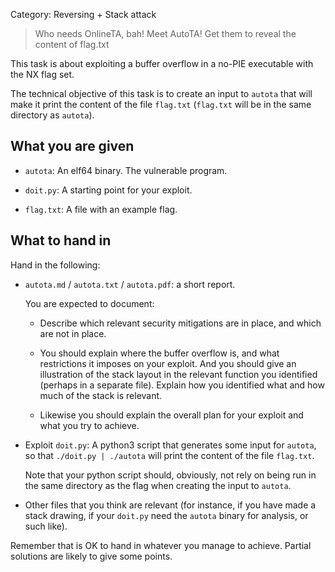 Category: Reversing + Stack attack

> Who needs OnlineTA, bah!
> Meet AutoTA!
> Get them to reveal the content of flag.txt

This task is about exploiting a buffer overflow in a no-PIE executable
with the NX flag set.

The technical objective of this task is to create an input to
`autota` that will make it print the content of the file `flag.txt`
(`flag.txt` will be in the same directory as `autota`).


What you are given
------------------

- `autota`: An elf64 binary. The vulnerable program.

- `doit.py`: A starting point for your exploit.

- `flag.txt`: A file with an example flag.


What to hand in
---------------

Hand in the following:

- `autota.md` / `autota.txt` / `autota.pdf`: a short report.

  You are expected to document:

   * Describe which relevant security mitigations are in place, and
     which are not in place.

   * You should explain where the buffer overflow is, and what
     restrictions it imposes on your exploit. And you should give an
     illustration of the stack layout in the relevant function you
     identified (perhaps in a separate file). Explain how you
     identified what and how much of the stack is relevant.

   * Likewise you should explain the overall plan for your exploit and
     what you try to achieve.

- Exploit `doit.py`: A python3 script that generates some input for
  `autota`, so that `./doit.py | ./autota` will print the
  content of the file `flag.txt`.

  Note that your python script should, obviously, not rely on being
  run in the same directory as the flag when creating the input to
  `autota`.

- Other files that you think are relevant (for instance, if you have
  made a stack drawing, if your `doit.py` need the `autota` binary for
  analysis, or such like).

Remember that is OK to hand in whatever you manage to achieve. Partial
solutions are likely to give some points.
